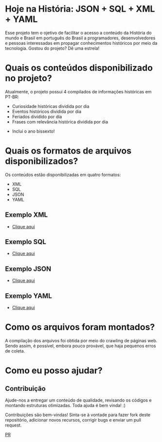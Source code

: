 # Hoje na História: JSON + SQL + XML + YAML

Esse projeto tem o ojetivo de facilitar o acesso a conteúdo da História do mundo e Brasil em português do Brasil a programadores, desenvolvedores e pessoas interessadas em propagar conhecimentos históricos por meio da tecnologia. Gostou do projeto? Dê uma estrela!

# Quais os conteúdos disponibilizado no projeto?

Atualmente, o projeto possui 4 compilados de informações históricas em PT-BR:

* Curiosidade históricas dividida por dia
* Eventos históricos dividida por dia
* Feriados dividido por dia
* Frases com relevância histórica dividida por dia

- Inclui o ano bissexto!

# Quais os formatos de arquivos disponibilizados?

Os conteúdos estão disponibilizadas em quatro formatos:

* XML
* SQL
* JSON
* YAML

## Exemplo XML

- [Clique aqui](https://github.com/leviobrabo/historia-de-hoje/tree/main/xml#xml)

## Exemplo SQL

- [Clique aqui](https://github.com/leviobrabo/historia-de-hoje/tree/main/sql#sql)

## Exemplo JSON

- [Clique aqui](https://github.com/leviobrabo/historia-de-hoje/blob/main/json/README.md#json)

## Exemplo YAML

- [Clique aqui](https://github.com/leviobrabo/historia-de-hoje/tree/main/yaml#yaml)

# Como os arquivos foram montados?

A compilação dos arquivos foi obtida por meio do crawling de páginas web. Sendo assim, é possível, embora pouco provável, que haja pequenos erros de coleta.

# Como eu posso ajudar?

## Contribuição

Ajude-nos a entregar um conteúdo de qualidade, revisando os códigos e montando estruturas otimizadas. Toda ajuda é bem vinda! :)

Contribuições são bem-vindas! Sinta-se à vontade para fazer fork deste repositório, adicionar novos recursos, corrigir bugs e enviar um pull request.

[PR](https://github.com/leviobrabo/historia-de-hoje/pulls)
